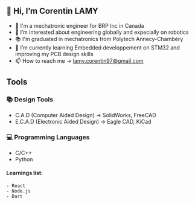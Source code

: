 ## 👋 Hi, I’m Corentin LAMY

- 🏢 I'm a mechatronic engineer for BRP Inc in Canada
- 👀 I’m interested about engineering globally and expecially on robotics
- 📚 I'm graduated in mechatronics from Polytech Annecy-Chambéry
- 🌱 I’m currently learning Embedded developpement on STM32 and improving my PCB design skills
- 📫 How to reach me -> lamy.corentin97@gmail.com

## Tools

### 📚 Design Tools

- C.A.D (Computer Aided Design) -> SolidWorks, FreeCAD
- E.C.A.D (Electronic Aided Design) -> Eagle CAD, KiCad

### 💻 Programming Languages

- C/C++
- Python

#### Learnings list:
    - React
    - Node.js
    - Dart
